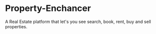 # Property-Enchancer
A Real Estate platform that let's you see search, book, rent, buy and sell properties.
